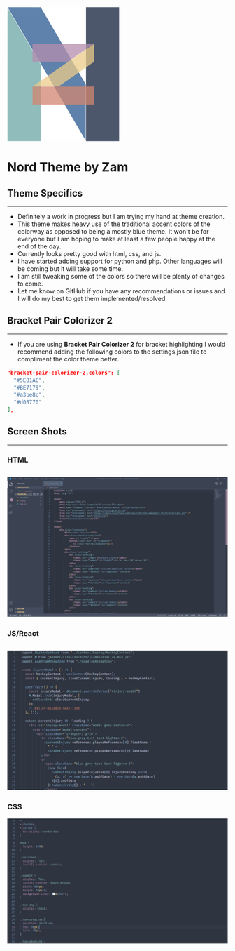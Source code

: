 ![Logo](themes/zam-nord.png)

# Nord Theme by Zam

## Theme Specifics
---
- Definitely a work in progress but I am trying my hand at theme creation.
- This theme makes heavy use of the traditional accent colors of the colorway as opposed to being a mostly blue theme.  It won't be for everyone but I am hoping to make at least a few people happy at the end of the day.
- Currently looks pretty good with html, css, and js.
- I have started adding support for python and php.  Other languages will be coming but it will take some time.
- I am still tweaking some of the colors so there will be plenty of changes to come.
- Let me know on GitHub if you have any recommendations or issues and I will do my best to get them implemented/resolved.

## Bracket Pair Colorizer 2
---
- If you are using **Bracket Pair Colorizer 2** for bracket highlighting I would recommend adding the following colors to the settings.json file to compliment the color theme better.  
```json
"bracket-pair-colorizer-2.colors": [
  "#5E81AC",
  "#BE7179",
  "#a3be8c",
  "#d08770"
],
```
## Screen Shots
---
### HTML
![HTML](themes/html-screengrab.png)
---
### JS/React
![React](themes/react-screengrab.png)
---
### CSS
![css](themes/css-screengrab.png)
